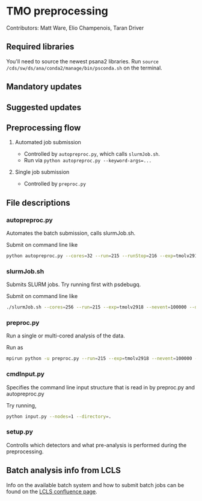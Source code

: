 # TMO preprocessing
Contributors: Matt Ware, Elio Champenois, Taran Driver

## Required libraries
You'll need to source the newest psana2 libraries. Run `source /cds/sw/ds/ana/conda2/manage/bin/psconda.sh` on the terminal.

## Mandatory updates


## Suggested updates


## Preprocessing flow
1) Automated job submission

	* Controlled by `autopreproc.py`, which calls `slurmJob.sh`.
	* Run via `python autopreproc.py --keyword-args=...`

2) Single job submission
	* Controlled by `preproc.py`

## File descriptions

### autopreproc.py
Automates the batch submission, calls slurmJob.sh.

Submit on command line like
```bash
python autopreproc.py --cores=32 --run=215 --runStop=216 --exp=tmolv2918 --queue=psfehq --nevent=10000 --directory=lw56-sample
```

### slurmJob.sh
Submits SLURM jobs. Try running first with psdebugq.

Submit on command line like
```bash
./slurmJob.sh --cores=256 --run=215 --exp=tmolv2918 --nevent=100000 --directory=test --python=preproc.py --queue=psfehq
```


### preproc.py
Run a single or multi-cored analysis of the data.

Run as
```bash
mpirun python -u preproc.py --run=215 --exp=tmolv2918 --nevent=100000 --directory=test
```

### cmdInput.py
Specifies the command line input structure that is read in by preproc.py and autopreproc.py

Try running,
```bash
python input.py --nodes=1 --directory=.
```

### setup.py
Controlls which detectors and what pre-analysis is performed during the preprocessing.

## Batch analysis info from LCLS
Info on the available batch system and how to submit batch jobs can be found on the [LCLS confluence page](https://confluence.slac.stanford.edu/display/PCDS/Batch+System+Analysis+Jobs?src=sidebar).

